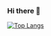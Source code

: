 <!--
**Astro-Ton618/Astro-Ton618** is a ✨ _special_ ✨ repository because its `README.md` (this file) appears on your GitHub profile.

Here are some ideas to get you started:

- 🔭 I’m currently working on ...
- 🌱 I’m currently learning ...
- 👯 I’m looking to collaborate on ...
- 🤔 I’m looking for help with ...
- 💬 Ask me about ...
- 📫 How to reach me: ...
- 😄 Pronouns: ...
- ⚡ Fun fact: ...
-->

### Hi there 👋

[![Top Langs](https://github-readme-stats.vercel.app/api/top-langs/?username=Astro-Ton618&langs_count=6)](https://github.com/Astro-Ton618)
